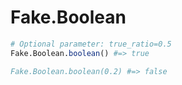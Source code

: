 # Fake.Boolean
```julia
# Optional parameter: true_ratio=0.5
Fake.Boolean.boolean() #=> true

Fake.Boolean.boolean(0.2) #=> false
```
